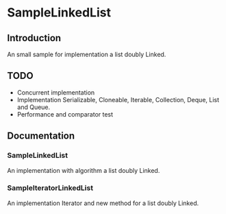 # SampleLinkedList

## Introduction
An small sample for implementation a list doubly Linked.

## TODO
* Concurrent implementation
* Implementation Serializable, Cloneable, Iterable<E>, Collection<E>, Deque<E>, List<E> and Queue<E>.
* Performance and comparator test

## Documentation
### SampleLinkedList
An implementation with algorithm a list doubly Linked.

### SampleIteratorLinkedList
An implementation Iterator and new method for a list doubly Linked.





